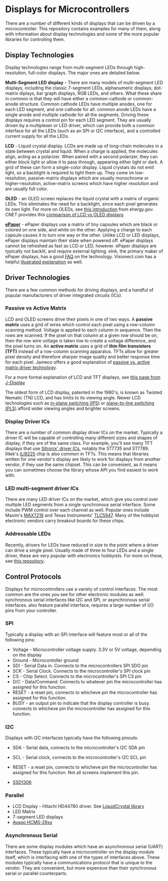 # Displays for Microcontrollers

There are a number of different kinds of displays that can be driven by a microcontroller. This repository contains examples for many of them, along with information about display technologies and some of the more popular libraries for controlling them. 

## Display Technologies

Display technologies range from multi-segment LEDs through high-resolution, full-color displays. The major ones are detailed below.

**Multi-Segment LED display** - There are many models of multi-segment LED displays, including the classic 7-segment LEDs, alphanumeric displays, dot-matrix diplays, bar graph displays, RGB LEDs, and others. What these share in common is that they will have either a common-cathode or common-anode structure. Common cathode LEDs have multiple anodes, one for each LED segment, and one cathode for all. common anode LEDs have a single anode and multiple cathode for all the segments. Driving these displays requires a control pin for each LED segment. They are usually driven by a multiplexer or LED driver, which can provide both a common interface for all the LEDs (such as an SPI or I2C interface), and a controlled current supply for all the LEDs.

**LCD** - Liquid crystal display. LCDs are made up of long-chain molecules in a state between crystal and liquid. When a charge is applied, the molecules align, acting as a polarizer. When paired with a second polarizer, they can either block light or allow it to pass through, appearing either light or dark. A grid of these can form a single-color display. Liquid crystals do not emit light, so a backlight is required to light them up. They come im low-resolution, passive-matrix displays which are usually monochrome or higher-resolution, active-matrix screens which have higher resolution and are usually full color.

**OLED** - an OLED screen replaces the liquid crystal with a matrix of organic LEDs. This eliminates the need for a backlight, since each pixel generates its own light. For more on OLEDs, see [this introduction](https://www.energy.gov/eere/ssl/oled-basics) from ehergy.gov. CNET provides this [comparison of LCD vs OLED displays](https://www.cnet.com/news/what-is-oled-and-what-can-it-do-for-your-tv/). 

**[ePaper](EPaper_Examples/)**  - ePaper displays use a matrix of tiny capsules which are black or colored on one side, and white on the other. Applying a charge to each capsule causes it to turn one way or the other. Unlike LCD or LED displays, ePaper displays maintain their state when powered off. ePaper displays cannot be refreshed as fast as LCD or LED, however. ePaper displays are typically not backlit, and require external lighting. eInk, the primary maker of ePaper displays, has a good [FAQ](https://www.eink.com/faqs.html) on the technology. Visionect.com has a helpful [illustrated explanation](https://www.visionect.com/blog/electronic-paper-explained-what-is-it-and-how-does-it-work/) as well. 

## Driver Technologies

There are a few common methods for driving displays, and a handful of popular manufacturers of driver integrated circuits (ICs). 

### Passive vs Active Matrix
LCD and OLED screens drive their pixels in one of two ways. A **passive matrix** uses a grid of wires which control each pixel using a row-column scanning method. Voltage is applied to each column in sequence. Then the rows are scanned. If the pixel on that column at a given row should be on, then the row wire voltage is taken low to create a voltage difference, and the pixel turns on. An **active matrix** uses a grid of **thin film transistors (TFT)** instead of a row-column scanning apparatus. TFTs allow for greater pixel density and therefore sharper image quality and better response time for each pixel. Jameco offers a good explanation of [passive vs. active matrix driver technology](https://www.jameco.com/Jameco/workshop/Howitworks/how-organic-light-emitting-diodes-work.html). 

For a more formal explanation of LCD and TFT displays, see [this page from J-Display](https://www.j-display.com/english/technology/lcdbasic.html)

The oldest form of LCD display, patented in the 1980's, is known as Twisted Nematic (TN) LCD, and has limits to its viewing angle. Newer LCD technologies such as [in-plane switching (IPS)](https://www.pctechguide.com/flat-panel-displays/ips-in-plane-switching-lcd-monitors) or [plane-to-line switching (PLS)](https://www.lifewire.com/definition-of-ips-lcd-578662) afford wider viewing angles and brighter screens.  

### Display Driver ICs
There are a number of common display driver ICs on the market. Typically a driver IC will be capable of controlling many different sizes and shapes of display, if they are of the same class. For example, you'll see many TFT displays that use [Sitronix' driver ICs](https://www.sitronix.com.tw/en/products/display-driver-ic/), notably the ST7735 and ST7789. Ilitek's [ILI9225](https://www.displayfuture.com/Display/datasheet/controller/ILI9225.pdf) chip is also common in TFTs. This means that libraries written for one vendor's display are likely to work for displays from another vendor, if they use the same chipset. This can be convenient, as it means you can sometimes choose the library whose API you find easiest to work with. 

### LED multi-segment driver ICs
There are many LED driver ICs on the market, which give you control over multiple LED segments from a single synchronous serial interface. Some include PWM control over each channel as well. Popular ones include Maxim's [MAX7219](https://www.maximintegrated.com/en/products/power/display-power-control/MAX7219.html) and Texas Instruments' [TLC5947](https://www.ti.com/product/TLC5947). Many of the hobbyist electronic vendors carry breakout boards for these chips. 

### Addressable LEDs
Recently, drivers for LEDs have reduced in size to the point where a driver can drive a single pixel. Usually made of three to four LEDs and a single driver, these are very popular with electronics hobbyists. For more on these, see [this repository](https://tigoe.github.io/LightProjects/addressable-leds.html).  

## Control Protocols
Displays for microcontrollers use a variety of control interfaces. The most common are the ones you see for other electronic modules as well: synchronous serial interfaces like I2C and SPI, or asynchronous serial interfaces. also feature parallel interface, requires a large number of I/O pins from your controller. 

### SPI
Typically a display with an SPI interface will feature most or all of the following pins:
* Voltage - Microcontroller voltage supply. 3.3V or 5V voltage, depending on the display
* Ground - Microcontoller ground
* SDI - Serial Data in. Connects to the microcontrollers SPI SDO pin
* SCK - Serial Clock. Connects to the microcontroller's SPI clock pin
* CS - Chip Select. Connects to the microcontroller's SPI CS pin
* D/C - Data/Command. Connects to whatever pin the microcontroller has assigned for this function.
* RESET - a reset pin, connects to whicheve pin the microcontroller has assigned for this function.
* BUSY - an output pin to indicate that the display controller is busy. connects to whicheve pin the microcontroller has assigned for this function.

### I2C
Displays with I2C interfaces typically have the following pinouts:
* SDA - Serial data, connects to the microcontroller's I2C SDA pin
* SCL - Serial clock, connects to the microcontroller's I2C SCL pin
* RESET - a reset pin, connects to whicheve pin the microcontroller has assigned for this function. Not all screens implement this pin. 

 * [SSD1306](SSD1306_OLED_Examples/)

### Parallel
 * LCD Display - Hitachi HD44780 driver. See [LiquidCrystal library](https://www.arduino.cc/reference/en/libraries/liquidcrystal/)
 * LED Matrix
 * 7-segment LED displays
 * [Avago HCMS-29xx](https://www.arduino.cc/reference/en/libraries/leddisplay/)

### Asynchronous Serial
There are some display modules which have an asynchronous serial (UART) interfaces. These typically have a microcontroller on the display module itself, which is interfacing with one of the types of interfaces above. These modules typically have a communications protocol that is unique to the vendor. They are convenient, but more expensive than their synchronous serial or parallel counterparts. 